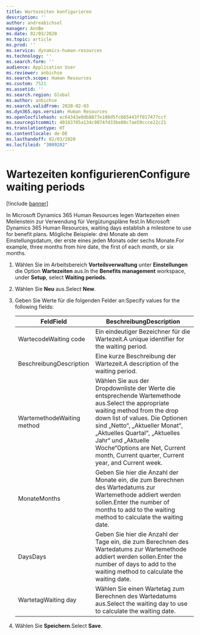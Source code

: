 ```yaml
---
title: Wartezeiten konfigurieren
description: ''
author: andreabichsel
manager: AnnBe
ms.date: 02/03/2020
ms.topic: article
ms.prod: ''
ms.service: dynamics-human-resources
ms.technology: ''
ms.search.form: ''
audience: Application User
ms.reviewer: anbichse
ms.search.scope: Human Resources
ms.custom: 7521
ms.assetid: ''
ms.search.region: Global
ms.author: anbichse
ms.search.validFrom: 2020-02-03
ms.dyn365.ops.version: Human Resources
ms.openlocfilehash: ec64343e0db8877e108d5fc665443ff017477ccf
ms.sourcegitcommit: 40163705a134c9874fd33be80c7ae59ccce22c21
ms.translationtype: HT
ms.contentlocale: de-DE
ms.lasthandoff: 02/03/2020
ms.locfileid: "3009202"
---
```

# <a name="configure-waiting-periods"></a><span data-ttu-id="c85f0-102">Wartezeiten konfigurieren</span><span class="sxs-lookup"><span data-stu-id="c85f0-102">Configure waiting periods</span></span>

[!include [banner](includes/preview-feature.md)]

<span data-ttu-id="c85f0-103">In Microsoft Dynamics 365 Human Resources legen Wartezeiten einen Meilenstein zur Verwendung für Vergütungspläne fest.</span><span class="sxs-lookup"><span data-stu-id="c85f0-103">In Microsoft Dynamics 365 Human Resources, waiting days establish a milestone to use for benefit plans.</span></span> <span data-ttu-id="c85f0-104">Mögliche Beispiele: drei Monate ab dem Einstellungsdatum, der erste eines jeden Monats oder sechs Monate.</span><span class="sxs-lookup"><span data-stu-id="c85f0-104">For example, three months from hire date, the first of each month, or six months.</span></span>   

1. <span data-ttu-id="c85f0-105">Wählen Sie im Arbeitsbereich **Vorteilsverwaltung** unter **Einstellungen** die Option **Wartezeiten** aus.</span><span class="sxs-lookup"><span data-stu-id="c85f0-105">In the **Benefits management** workspace, under **Setup**, select **Waiting periods**.</span></span>

2. <span data-ttu-id="c85f0-106">Wählen Sie **Neu** aus.</span><span class="sxs-lookup"><span data-stu-id="c85f0-106">Select **New**.</span></span>

3. <span data-ttu-id="c85f0-107">Geben Sie Werte für die folgenden Felder an:</span><span class="sxs-lookup"><span data-stu-id="c85f0-107">Specify values for the following fields:</span></span>

   | <span data-ttu-id="c85f0-108">Feld</span><span class="sxs-lookup"><span data-stu-id="c85f0-108">Field</span></span> | <span data-ttu-id="c85f0-109">Beschreibung</span><span class="sxs-lookup"><span data-stu-id="c85f0-109">Description</span></span> |
   | --- | --- |
   | <span data-ttu-id="c85f0-110">Wartecode</span><span class="sxs-lookup"><span data-stu-id="c85f0-110">Waiting code</span></span> | <span data-ttu-id="c85f0-111">Ein eindeutiger Bezeichner für die Wartezeit.</span><span class="sxs-lookup"><span data-stu-id="c85f0-111">A unique identifier for the waiting period.</span></span> |
   | <span data-ttu-id="c85f0-112">Beschreibung</span><span class="sxs-lookup"><span data-stu-id="c85f0-112">Description</span></span> | <span data-ttu-id="c85f0-113">Eine kurze Beschreibung der Wartezeit.</span><span class="sxs-lookup"><span data-stu-id="c85f0-113">A description of the waiting period.</span></span> |
   | <span data-ttu-id="c85f0-114">Wartemethode</span><span class="sxs-lookup"><span data-stu-id="c85f0-114">Waiting method</span></span> | <span data-ttu-id="c85f0-115">Wählen Sie aus der Dropdownliste der Werte die entsprechende Wartemethode aus.</span><span class="sxs-lookup"><span data-stu-id="c85f0-115">Select the appropriate waiting method from the drop down list of values.</span></span> <span data-ttu-id="c85f0-116">Die Optionen sind „Netto“, „Aktueller Monat“, „Aktuelles Quartal“, „Aktuelles Jahr“ und „Aktuelle Woche“</span><span class="sxs-lookup"><span data-stu-id="c85f0-116">Options are Net, Current month, Current quarter, Current year, and Current week.</span></span> |
   | <span data-ttu-id="c85f0-117">Monate</span><span class="sxs-lookup"><span data-stu-id="c85f0-117">Months</span></span> | <span data-ttu-id="c85f0-118">Geben Sie hier die Anzahl der Monate ein, die zum Berechnen des Wartedatums zur Wartemethode addiert werden sollen.</span><span class="sxs-lookup"><span data-stu-id="c85f0-118">Enter the number of months to add to the waiting method to calculate the waiting date.</span></span> |
   | <span data-ttu-id="c85f0-119">Days</span><span class="sxs-lookup"><span data-stu-id="c85f0-119">Days</span></span> | <span data-ttu-id="c85f0-120">Geben Sie hier die Anzahl der Tage ein, die zum Berechnen des Wartedatums zur Wartemethode addiert werden sollen.</span><span class="sxs-lookup"><span data-stu-id="c85f0-120">Enter the number of days to add to the waiting method to calculate the waiting date.</span></span> |
   | <span data-ttu-id="c85f0-121">Wartetag</span><span class="sxs-lookup"><span data-stu-id="c85f0-121">Waiting day</span></span> | <span data-ttu-id="c85f0-122">Wählen Sie einen Wartetag zum Berechnen des Wartedatums aus.</span><span class="sxs-lookup"><span data-stu-id="c85f0-122">Select the waiting day to use to calculate the waiting date.</span></span> |

4. <span data-ttu-id="c85f0-123">Wählen Sie **Speichern**.</span><span class="sxs-lookup"><span data-stu-id="c85f0-123">Select **Save**.</span></span>
